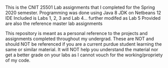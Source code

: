 This is the CNIT 25501 Lab assignments that I completed for the Spring 2020 semester.
Programming was done using Java 8 JDK on Netbeans 12 IDE
Included is Labs 1, 2, 3 and Lab 4... further modifed as Lab 5
Provided are also the reference master lab assignments

This repository is meant as a personal reference to the projects and assignments completed throughout my undergrad. 
These are NOT and should NOT be referenced if you are a current purdue student learning the same or similar material. 
It will NOT help you understand the material nor get a better grade on your labs as I cannot vouch for the working/propriety of my code.


